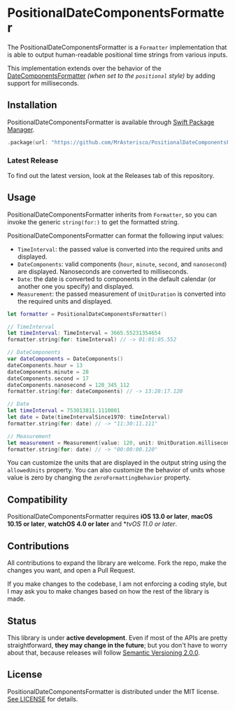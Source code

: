 # PositionalDateComponentsFormatter
The PositionalDateComponentsFormatter is a `Formatter` implementation that is able to output human-readable positional time strings from various inputs.

This implementation extends over the behavior of the [DateComponentsFormatter](https://developer.apple.com/documentation/foundation/datecomponentsformatter) *(when set to the `positional` style)* by adding support for milliseconds.

## Installation
PositionalDateComponentsFormatter is available through [Swift Package Manager](https://swift.org/package-manager).

```swift
.package(url: "https://github.com/MrAsterisco/PositionalDateComponentsFormatter", from: "<see GitHub releases>")
```

### Latest Release
To find out the latest version, look at the Releases tab of this repository. 

## Usage
PositionalDateComponentsFormatter inherits from `Formatter`, so you can invoke the generic `string(for:)` to get the formatted string.

PositionalDateComponentsFormatter can format the following input values:

- `TimeInterval`: the passed value is converted into the required units and displayed.
- `DateComponents`: valid components (`hour`, `minute`, `second`, and `nanosecond`) are displayed. Nanoseconds are converted to milliseconds.
- `Date`: the date is converted to components in the default calendar (or another one you specify) and displayed.
- `Measurement`: the passed measurement of `UnitDuration` is converted into the required units and displayed.

```swift
let formatter = PositionalDateComponentsFormatter()

// TimeInterval
let timeInterval: TimeInterval = 3665.55231354654
formatter.string(for: timeInterval) // -> 01:01:05.552

// DateComponents
var dateComponents = DateComponents()
dateComponents.hour = 13
dateComponents.minute = 28
dateComponents.second = 17
dateComponents.nanosecond = 120_345_112
formatter.string(for: dateComponents) // -> 13:28:17.120

// Date
let timeInterval = 753013811.1110001
let date = Date(timeIntervalSince1970: timeInterval)
formatter.string(for: date) // -> "11:30:11.111"

// Measurement
let measurement = Measurement(value: 120, unit: UnitDuration.milliseconds)
formatter.string(for: date) // -> "00:00:00.120"
```

You can customize the units that are displayed in the output string using the `allowedUnits` property. You can also customize the behavior of units whose value is zero by changing the `zeroFormattingBehavior` property.

## Compatibility
PositionalDateComponentsFormatter requires **iOS 13.0 or later**, **macOS 10.15 or later**, **watchOS 4.0 or later** and **tvOS 11.0 or later*.

## Contributions
All contributions to expand the library are welcome. Fork the repo, make the changes you want, and open a Pull Request.

If you make changes to the codebase, I am not enforcing a coding style, but I may ask you to make changes based on how the rest of the library is made.

## Status
This library is under **active development**. Even if most of the APIs are pretty straightforward, **they may change in the future**; but you don't have to worry about that, because releases will follow [Semantic Versioning 2.0.0](https://semver.org/).

## License
PositionalDateComponentsFormatter is distributed under the MIT license. [See LICENSE](https://github.com/MrAsterisco/PositionalDateComponentsFormatter/blob/master/LICENSE) for details.
